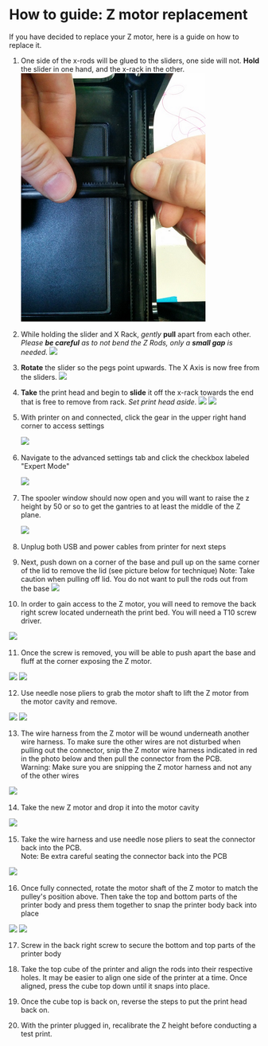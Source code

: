 # How to guide: Z motor replacement

If you have decided to replace your Z motor, here is a guide on how to replace it.

1. One side of the x-rods will be glued to the sliders, one side will not.  **Hold** the slider in one hand, and the x-rack in the other.  ![](../.gitbook/assets/micro_1.png)
2. While holding the slider and X Rack, _gently_ **pull** apart from each other.  _Please **be careful** as to not bend the Z Rods, only a **small gap** is needed._  ![](https://printm3d.com/solutions/assets/img_5571bd22c1969.png)
3.  **Rotate** the slider so the pegs point upwards. The X Axis is now free from the sliders.  ![](https://printm3d.com/solutions/assets/img_5571bd3f5d6a0.png)  
4. **Take** the print head and begin to **slide** it off the x-rack towards the end that is free to remove from rack.  _Set print head aside_.  ![](https://printm3d.com/solutions/assets/img_557073139a9ee.png)     ![](https://printm3d.com/solutions/assets/img_5570734bba82f.png)  
5. With printer on and connected, click the gear in the upper right hand corner to access settings  
 

   ![](https://printm3d.com/solutions/assets/img_55afa8ba128e1.png)

6. Navigate to the advanced settings tab and click the checkbox labeled "Expert Mode" 

   ![](https://printm3d.com/solutions/assets/img_55afa90b0a79a.png)

7. The spooler window should now open and you will want to raise the z height by 50 or so to get the gantries to at least the middle of the Z plane.  
 

   ![](https://printm3d.com/solutions/assets/img_55afeb45a2cc9.png)

8. Unplug both USB and power cables from printer for next steps
9. Next, push down on a corner of the base and pull up on the same corner of the lid to remove the lid \(see picture below for technique\) Note: Take caution when pulling off lid. You do not want to pull the rods out from the base  ![](https://printm3d.com/solutions/assets/img_559410a528097.png)

10. In order to gain access to the Z motor, you will need to remove the back right screw located underneath the print bed. You will need a T10 screw driver.

![](https://printm3d.com/solutions/assets/img_56df3c0eba597.png)

11. Once the screw is removed, you will be able to push apart the base and fluff at the corner exposing the Z motor.

![](https://printm3d.com/solutions/assets/img_56df3c7686946.png)  ![](https://printm3d.com/solutions/assets/img_56df3c91de3e8.png)

12. Use needle nose pliers to grab the motor shaft to lift the Z motor from the motor cavity and remove.

![](https://printm3d.com/solutions/assets/img_56df3d5f4f52f.png)  ![](https://printm3d.com/solutions/assets/img_56df3def065b3.png)

13. The wire harness from the Z motor will be wound underneath another wire harness. To make sure the other wires are not disturbed when pulling out the connector, snip the Z motor wire harness indicated in red in the photo below and then pull the connector from the PCB.  
Warning: Make sure you are snipping the Z motor harness and not any of the other wires

![](https://printm3d.com/solutions/assets/img_56df3e1f94cf6.png)

14. Take the new Z motor and drop it into the motor cavity

![](https://printm3d.com/solutions/assets/img_56df3e5d8bff6.png)

15. Take the wire harness and use needle nose pliers to seat the connector back into the PCB.   
Note: Be extra careful seating the connector back into the PCB

![](https://printm3d.com/solutions/assets/img_56df3efb9d8d2.png)

16. Once fully connected, rotate the motor shaft of the Z motor to match the pulley's position above. Then take the top and bottom parts of the printer body and press them together to snap the printer body back into place

![](https://printm3d.com/solutions/assets/img_56df3f6e0f5ea.png)  ![](https://printm3d.com/solutions/assets/img_56df3f7e6d1f0.png)

17. Screw in the back right screw to secure the bottom and top parts of the printer body

18. Take the top cube of the printer and align the rods into their respective holes. It may be easier to align one side of the printer at a time. Once aligned, press the cube top down until it snaps into place.

19. Once the cube top is back on, reverse the steps to put the print head back on.

20. With the printer plugged in, recalibrate the Z height before conducting a test print.

